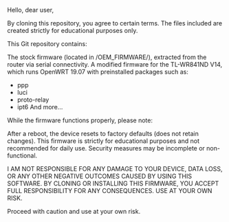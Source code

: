 Hello, dear user,

By cloning this repository, you agree to certain terms. The files included are created strictly for educational purposes only.

This Git repository contains:

The stock firmware (located in /OEM_FIRMWARE/), extracted from the router via serial connectivity.
A modified firmware for the TL-WR841ND V14, which runs OpenWRT 19.07 with preinstalled packages such as:
- ppp
- luci
- proto-relay
- ipt6
And more...

While the firmware functions properly, please note:

After a reboot, the device resets to factory defaults (does not retain changes).
This firmware is strictly for educational purposes and not recommended for daily use.
Security measures may be incomplete or non-functional.

I AM NOT RESPONSIBLE FOR ANY DAMAGE TO YOUR DEVICE, DATA LOSS, OR ANY OTHER NEGATIVE OUTCOMES CAUSED BY USING THIS SOFTWARE. BY CLONING OR INSTALLING THIS FIRMWARE, YOU ACCEPT FULL RESPONSIBILITY FOR ANY CONSEQUENCES. USE AT YOUR OWN RISK.

Proceed with caution and use at your own risk.
